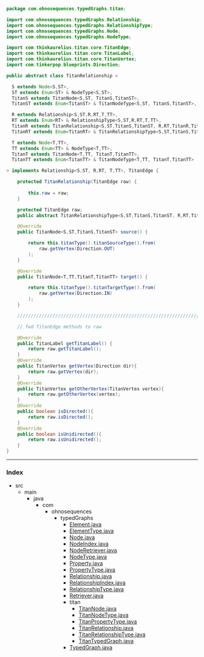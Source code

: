 
```java
package com.ohnosequences.typedGraphs.titan;

import com.ohnosequences.typedGraphs.Relationship;
import com.ohnosequences.typedGraphs.RelationshipType;
import com.ohnosequences.typedGraphs.Node;
import com.ohnosequences.typedGraphs.NodeType;

import com.thinkaurelius.titan.core.TitanEdge;
import com.thinkaurelius.titan.core.TitanLabel;
import com.thinkaurelius.titan.core.TitanVertex;
import com.tinkerpop.blueprints.Direction;

public abstract class TitanRelationship <

  S extends Node<S,ST>,
  ST extends Enum<ST> & NodeType<S,ST>,
  TitanS extends TitanNode<S,ST, TitanS,TitanST>,
  TitanST extends Enum<TitanST> & TitanNodeType<S,ST, TitanS,TitanST>,

  R extends Relationship<S,ST,R,RT,T,TT>, 
  RT extends Enum<RT> & RelationshipType<S,ST,R,RT,T,TT>,
  TitanR extends TitanRelationship<S,ST,TitanS,TitanST, R,RT,TitanR,TitanRT, T,TT,TitanT,TitanTT>,
  TitanRT extends Enum<TitanRT> & TitanRelationshipType<S,ST,TitanS,TitanST, R,RT,TitanR,TitanRT, T,TT,TitanT,TitanTT>,

  T extends Node<T,TT>,
  TT extends Enum<TT> & NodeType<T,TT>,
  TitanT extends TitanNode<T,TT, TitanT,TitanTT>,
  TitanTT extends Enum<TitanTT> & TitanNodeType<T,TT, TitanT,TitanTT>

> implements Relationship<S,ST, R,RT, T,TT>, TitanEdge {

	protected TitanRelationship(TitanEdge raw) {
		
		this.raw = raw;
	}

	protected TitanEdge raw;
	public abstract TitanRelationshipType<S,ST,TitanS,TitanST, R,RT,TitanR,TitanRT, T,TT,TitanT,TitanTT> titanType();

	@Override
	public TitanNode<S,ST,TitanS,TitanST> source() {

		return this.titanType().titanSourceType().from(
			raw.getVertex(Direction.OUT)
		);
	}

	@Override
	public TitanNode<T,TT,TitanT,TitanTT> target() {

		return this.titanType().titanTargetType().from(
			raw.getVertex(Direction.IN)
		);
	}

	//////////////////////////////////////////////////////////////////////////////////////////

	// fwd TitanEdge methods to raw

	@Override
	public TitanLabel getTitanLabel() {
		return raw.getTitanLabel();
	}
	@Override
	public TitanVertex getVertex(Direction dir){
		return raw.getVertex(dir);
	}
	@Override
	public TitanVertex getOtherVertex(TitanVertex vertex){
		return raw.getOtherVertex(vertex);
	}
	@Override
	public boolean isDirected(){
		return raw.isDirected();
	}
	@Override
	public boolean isUnidirected(){
		return raw.isUnidirected();
	}
}
```


------

### Index

+ src
  + main
    + java
      + com
        + ohnosequences
          + typedGraphs
            + [Element.java][main/java/com/ohnosequences/typedGraphs/Element.java]
            + [ElementType.java][main/java/com/ohnosequences/typedGraphs/ElementType.java]
            + [Node.java][main/java/com/ohnosequences/typedGraphs/Node.java]
            + [NodeIndex.java][main/java/com/ohnosequences/typedGraphs/NodeIndex.java]
            + [NodeRetriever.java][main/java/com/ohnosequences/typedGraphs/NodeRetriever.java]
            + [NodeType.java][main/java/com/ohnosequences/typedGraphs/NodeType.java]
            + [Property.java][main/java/com/ohnosequences/typedGraphs/Property.java]
            + [PropertyType.java][main/java/com/ohnosequences/typedGraphs/PropertyType.java]
            + [Relationship.java][main/java/com/ohnosequences/typedGraphs/Relationship.java]
            + [RelationshipIndex.java][main/java/com/ohnosequences/typedGraphs/RelationshipIndex.java]
            + [RelationshipType.java][main/java/com/ohnosequences/typedGraphs/RelationshipType.java]
            + [Retriever.java][main/java/com/ohnosequences/typedGraphs/Retriever.java]
            + titan
              + [TitanNode.java][main/java/com/ohnosequences/typedGraphs/titan/TitanNode.java]
              + [TitanNodeType.java][main/java/com/ohnosequences/typedGraphs/titan/TitanNodeType.java]
              + [TitanPropertyType.java][main/java/com/ohnosequences/typedGraphs/titan/TitanPropertyType.java]
              + [TitanRelationship.java][main/java/com/ohnosequences/typedGraphs/titan/TitanRelationship.java]
              + [TitanRelationshipType.java][main/java/com/ohnosequences/typedGraphs/titan/TitanRelationshipType.java]
              + [TitanTypedGraph.java][main/java/com/ohnosequences/typedGraphs/titan/TitanTypedGraph.java]
            + [TypedGraph.java][main/java/com/ohnosequences/typedGraphs/TypedGraph.java]

[main/java/com/ohnosequences/typedGraphs/Element.java]: ../Element.java.md
[main/java/com/ohnosequences/typedGraphs/ElementType.java]: ../ElementType.java.md
[main/java/com/ohnosequences/typedGraphs/Node.java]: ../Node.java.md
[main/java/com/ohnosequences/typedGraphs/NodeIndex.java]: ../NodeIndex.java.md
[main/java/com/ohnosequences/typedGraphs/NodeRetriever.java]: ../NodeRetriever.java.md
[main/java/com/ohnosequences/typedGraphs/NodeType.java]: ../NodeType.java.md
[main/java/com/ohnosequences/typedGraphs/Property.java]: ../Property.java.md
[main/java/com/ohnosequences/typedGraphs/PropertyType.java]: ../PropertyType.java.md
[main/java/com/ohnosequences/typedGraphs/Relationship.java]: ../Relationship.java.md
[main/java/com/ohnosequences/typedGraphs/RelationshipIndex.java]: ../RelationshipIndex.java.md
[main/java/com/ohnosequences/typedGraphs/RelationshipType.java]: ../RelationshipType.java.md
[main/java/com/ohnosequences/typedGraphs/Retriever.java]: ../Retriever.java.md
[main/java/com/ohnosequences/typedGraphs/titan/TitanNode.java]: TitanNode.java.md
[main/java/com/ohnosequences/typedGraphs/titan/TitanNodeType.java]: TitanNodeType.java.md
[main/java/com/ohnosequences/typedGraphs/titan/TitanPropertyType.java]: TitanPropertyType.java.md
[main/java/com/ohnosequences/typedGraphs/titan/TitanRelationship.java]: TitanRelationship.java.md
[main/java/com/ohnosequences/typedGraphs/titan/TitanRelationshipType.java]: TitanRelationshipType.java.md
[main/java/com/ohnosequences/typedGraphs/titan/TitanTypedGraph.java]: TitanTypedGraph.java.md
[main/java/com/ohnosequences/typedGraphs/TypedGraph.java]: ../TypedGraph.java.md